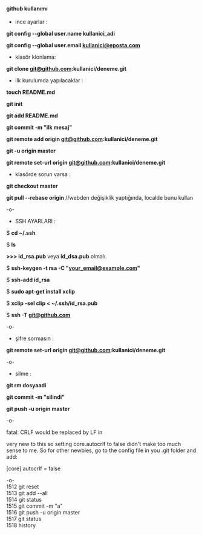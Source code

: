#### github kullanımı

* ince ayarlar :

**git config --global user.name kullanici_adi**

**git config --global user.email kullanici@eposta.com**


* klasör klonlama:

**git clone git@github.com:kullanici/deneme.git**


* ilk kurulumda yapılacaklar :

**touch README.md**

**git init**

**git add README.md**

**git commit -m "ilk mesaj"**

**git remote add origin git@github.com:kullanici/deneme.git**

**git -u origin master**

**git remote set-url origin git@github.com:kullanici/deneme.git**


* klasörde sorun varsa :

**git checkout master**

**git pull --rebase origin** //webden değişiklik yaptığında, localde bunu kullan

-o-

* SSH AYARLARI :

$ **cd ~/.ssh**

$ **ls**

__>>> id_rsa.pub__ veya __id_dsa.pub__ olmalı.

$ **ssh-keygen -t rsa -C "your_email@example.com"**

$ **ssh-add id_rsa**

$ **sudo apt-get install xclip**

$ **xclip -sel clip < ~/.ssh/id_rsa.pub**

$ **ssh -T git@github.com**

-o-

* şifre sormasın :

**git remote set-url origin git@github.com:kullanici/deneme.git**

-o-

* silme :

**git rm dosyaadi**

**git commit -m "silindi"**

**git push -u origin master**

-o-

fatal: CRLF would be replaced by LF in

very new to this so setting core.autocrlf to false didn't make too much sense to me. So for other newbies, go to the config file in you .git folder and add:

[core]
    autocrlf = false

-o-
<br> 1512  git reset
<br> 1513  git add --all
<br>1514  git status
<br>1515  git commit -m "a"
<br>1516  git push -u origin master
<br>1517  git status
<br>1518  history
